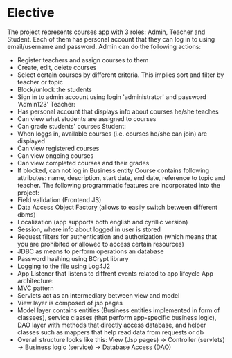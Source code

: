 # Elective
The project represents courses app with 3 roles: Admin, Teacher and Student. Each of them has personal account that they can log in to using email/username and password.
Admin can do the following actions:
* Register teachers and assign courses to them
* Create, edit, delete courses
* Select certain courses by different criteria. This implies sort and filter by teacher or topic
* Block/unlock the students
* Sign in to admin account using login 'administrator' and password 'Admin123'
Teacher:
* Has personal account that displays info about courses he/she teaches
* Can view what students are assigned to courses
* Can grade students' courses
Student: 
* When loggs in, available courses (i.e. courses he/she can join) are displayed
* Can view registered courses
* Can view ongoing courses
* Can view completed courses and their grades
* If blocked, can not log in
Business entity Course contains following attributes: name, description, start date, end date, reference to topic and teacher.
The following programmatic features are incorporated into the project:
* Field validation (Frontend JS)
* Data Access Object Factory (allows to easily switch between different dbms)
* Localization (app supports both english and cyrillic version)
* Session, where info about logged in user is stored
* Request filters for authentication and authorization (which means that you are prohibited or allowed to access certain resources)
* JDBC as means to perform operations an database
* Password hashing using BCrypt library
* Logging to the file using Log4J2
* App Listener that listens to diffrent events related to app lifcycle
App architecture:
* MVC pattern
* Servlets act as an intermediary between view and model
* View layer is composed of jsp pages
* Model layer contains entities (Business entities implemented in form of classees), service classes (that perform app-specific business logic),
DAO layer with methods that directly access database, and helper classes such as mappers that help read data from requests or db
* Overall structure looks like this: View (Jsp pages) -> Controller (servlets) -> Business logic (service) -> Database Access (DAO)
